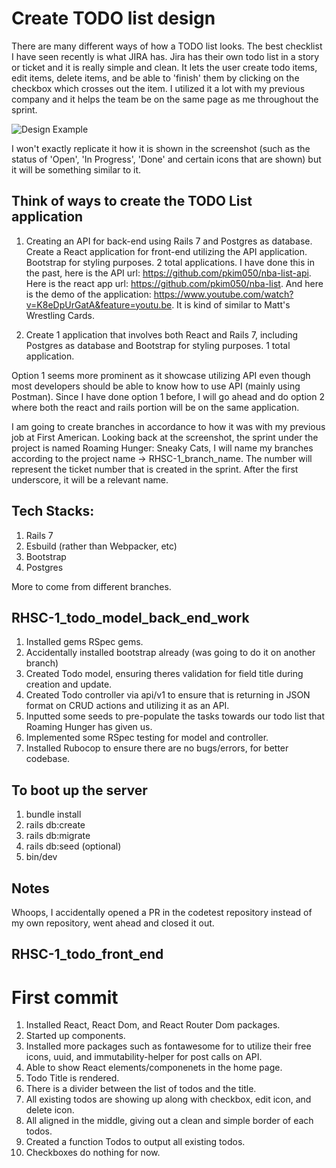 # Create TODO list design
There are many different ways of how a TODO list looks. The best checklist I have seen recently is what JIRA has. Jira has their own todo list in a story or ticket and it is really simple and clean. It lets the user create todo items, edit items, delete items, and be able to 'finish' them by clicking on the checkbox which crosses out the item. I utilized it a lot with my previous company and it helps the team be on the same page as me throughout the sprint.

![Design Example](https://gyazo.com/34e95fd8786cb6ffba88e8dbbf2f5b1d)

I won't exactly replicate it how it is shown in the screenshot (such as the status of 'Open', 'In Progress', 'Done' and certain icons that are shown) but it will be something similar to it.

## Think of ways to create the TODO List application
1. Creating an API for back-end using Rails 7 and Postgres as database. Create a React application for front-end utilizing the API application. Bootstrap for styling purposes. 2 total applications. I have done this in the past, here is the API url: https://github.com/pkim050/nba-list-api. Here is the react app url: https://github.com/pkim050/nba-list. And here is the demo of the application: https://www.youtube.com/watch?v=K8eDpUrGatA&feature=youtu.be. It is kind of similar to Matt's Wrestling Cards.

2. Create 1 application that involves both React and Rails 7, including Postgres as database and Bootstrap for styling purposes. 1 total application.

Option 1 seems more prominent as it showcase utilizing API even though most developers should be able to know how to use API (mainly using Postman). Since I have done option 1 before, I will go ahead and do option 2 where both the react and rails portion will be on the same application.

I am going to create branches in accordance to how it was with my previous job at First American. Looking back at the screenshot, the sprint under the project is named Roaming Hunger: Sneaky Cats, I will name my branches according to the project name -> RHSC-1_branch_name. The number will represent the ticket number that is created in the sprint. After the first underscore, it will be a relevant name.

## Tech Stacks:
1. Rails 7
2. Esbuild (rather than Webpacker, etc)
3. Bootstrap
4. Postgres

More to come from different branches.

## RHSC-1_todo_model_back_end_work
1. Installed gems RSpec gems.
2. Accidentally installed bootstrap already (was going to do it on another branch)
3. Created Todo model, ensuring theres validation for field title during creation and update.
4. Created Todo controller via api/v1 to ensure that is returning in JSON format on CRUD actions and utilizing it as an API.
5. Inputted some seeds to pre-populate the tasks towards our todo list that Roaming Hunger has given us.
6. Implemented some RSpec testing for model and controller.
7. Installed Rubocop to ensure there are no bugs/errors, for better codebase.

## To boot up the server
1. bundle install
2. rails db:create
3. rails db:migrate
4. rails db:seed (optional)
5. bin/dev

## Notes
Whoops, I accidentally opened a PR in the codetest repository instead of my own repository, went ahead and closed it out.

## RHSC-1_todo_front_end
# First commit
1. Installed React, React Dom, and React Router Dom packages.
2. Started up components.
3. Installed more packages such as fontawesome for to utilize their free icons, uuid, and immutability-helper for post calls on API.
4. Able to show React elements/componenets in the home page.
5. Todo Title is rendered.
6. There is a divider between the list of todos and the title.
7. All existing todos are showing up along with checkbox, edit icon, and delete icon.
8. All aligned in the middle, giving out a clean and simple border of each todos.
9. Created a function Todos to output all existing todos.
10. Checkboxes do nothing for now.
